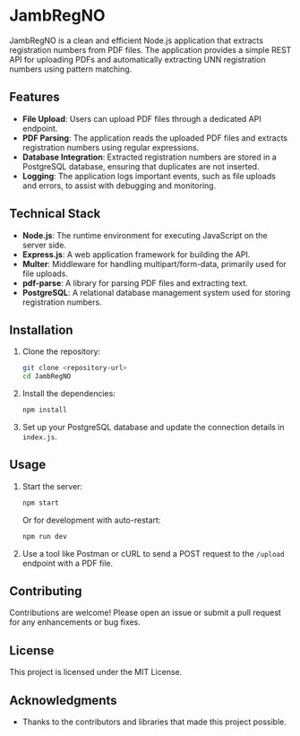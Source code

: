 # JambRegNO

JambRegNO is a clean and efficient Node.js application that extracts registration numbers from PDF files. The application provides a simple REST API for uploading PDFs and automatically extracting UNN registration numbers using pattern matching.

## Features

- **File Upload**: Users can upload PDF files through a dedicated API endpoint.
- **PDF Parsing**: The application reads the uploaded PDF files and extracts registration numbers using regular expressions.
- **Database Integration**: Extracted registration numbers are stored in a PostgreSQL database, ensuring that duplicates are not inserted.
- **Logging**: The application logs important events, such as file uploads and errors, to assist with debugging and monitoring.

## Technical Stack

- **Node.js**: The runtime environment for executing JavaScript on the server side.
- **Express.js**: A web application framework for building the API.
- **Multer**: Middleware for handling multipart/form-data, primarily used for file uploads.
- **pdf-parse**: A library for parsing PDF files and extracting text.
- **PostgreSQL**: A relational database management system used for storing registration numbers.

## Installation

1. Clone the repository:
   ```bash
   git clone <repository-url>
   cd JambRegNO
   ```
2. Install the dependencies:
   ```bash
   npm install
   ```
3. Set up your PostgreSQL database and update the connection details in `index.js`.

## Usage

1. Start the server:
   ```bash
   npm start
   ```
   Or for development with auto-restart:
   ```bash
   npm run dev
   ```
2. Use a tool like Postman or cURL to send a POST request to the `/upload` endpoint with a PDF file.

## Contributing

Contributions are welcome! Please open an issue or submit a pull request for any enhancements or bug fixes.

## License

This project is licensed under the MIT License.

## Acknowledgments

- Thanks to the contributors and libraries that made this project possible.
